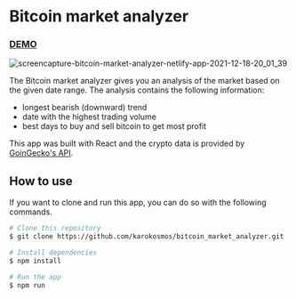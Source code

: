 # Bitcoin market analyzer

### [DEMO](https://bitcoin-market-analyzer.netlify.app/)

![screencapture-bitcoin-market-analyzer-netlify-app-2021-12-18-20_01_39](https://user-images.githubusercontent.com/39268747/146652490-a861a4b9-9fab-41f7-ba12-278b8feb6934.png)

The Bitcoin market analyzer gives you an analysis of the market based on the given date range. The analysis contains the following information:
- longest bearish (downward) trend
- date with the highest trading volume
- best days to buy and sell bitcoin to get most profit

This app was built with React and the crypto data is provided by [GoinGecko's API](https://www.coingecko.com/en/api/documentation).

## How to use

If you want to clone and run this app, you can do so with the following commands.

```bash
# Clone this repository
$ git clone https://github.com/karokosmos/bitcoin_market_analyzer.git

# Install dependencies
$ npm install

# Run the app
$ npm run
```